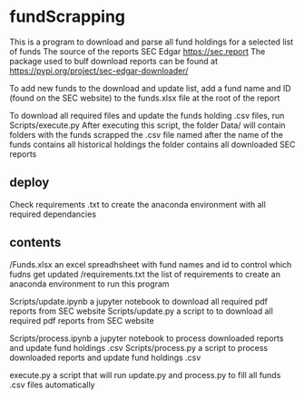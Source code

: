 # fundScrapping
This is a program to download and parse all fund holdings for a selected list of funds
The source of the reports SEC Edgar https://sec.report
The package used to bulf download reports can be found at https://pypi.org/project/sec-edgar-downloader/

To add new funds to the download and update list, add a fund name and ID (found on the SEC website) to the funds.xlsx file at the root of the report

To download all required files and update the funds holding .csv files, run Scripts/execute.py
After executing this script, the folder Data/ will contain folders with the funds scrapped
the .csv file named after the name of the funds contains all historical holdings
the folder contains all downloaded SEC reports

## deploy 
Check requirements .txt to create the anaconda environment with all required dependancies

## contents

/Funds.xlsx an excel spreadhsheet with fund names and id to control which fudns get updated
/requirements.txt the list of requirements to create an anaconda environment to run this program

Scripts/update.ipynb a jupyter notebook to download all required pdf reports from SEC website
Scripts/update.py a script to to download all required pdf reports from SEC website

Scripts/process.ipynb a jupyter notebook to process downloaded reports and update fund holdings .csv
Scripts/process.py a script to process downloaded reports and update fund holdings .csv

execute.py a script that will run update.py and process.py to fill all funds .csv files automatically
